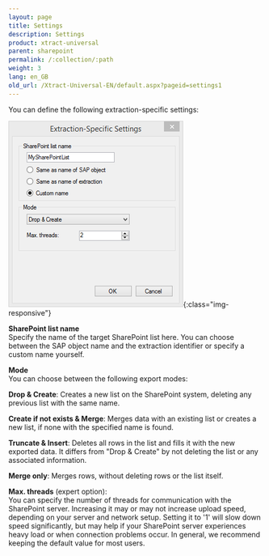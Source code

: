 ```yaml
---
layout: page
title: Settings
description: Settings
product: xtract-universal
parent: sharepoint
permalink: /:collection/:path
weight: 3
lang: en_GB
old_url: /Xtract-Universal-EN/default.aspx?pageid=settings1
---
```


You can define the following extraction-specific settings:


![SharePointExtractionSpecificSettings](/img/content/SharePointExtractionSpecificSettings.png){:class="img-responsive"}

**SharePoint list name**<br>
Specify the name of the target SharePoint list here. You can choose between the SAP object name and the extraction identifier or specify a custom name yourself.
            

**Mode**<br>
You can choose between the following export modes:

**Drop & Create**: Creates a new list on the SharePoint system, deleting any previous list with the same name.

**Create if not exists & Merge**: Merges data with an existing list or creates a new list, if none with the specified name is found.

**Truncate & Insert**: Deletes all rows in the list and fills it with the new exported data. It differs from "Drop & Create" by not deleting the list or any associated information.

**Merge only**: Merges rows, without deleting rows or the list itself.


**Max. threads** (expert option):<br>
You can specify the number of threads for communication with the SharePoint server. Increasing it may or may not increase upload speed, depending on your server and network setup. Setting it to '1' will slow down speed significantly, but may help if your SharePoint server experiences heavy load or when connection problems occur. In general, we recommend keeping the default value for most users.
